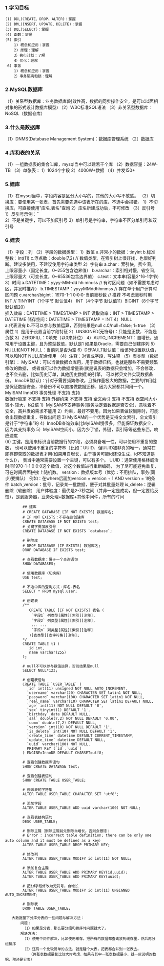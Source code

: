 ### 1.学习目标
    (1) DDL(CREATE、DROP、ALTER)：掌握
    (2) DML(INSERT、UPDATE、DELETE)：掌握
    (3) DQL(SELECT)：掌握
    (4) 函数：掌握
    (5) 索引
        1) 概念和应用：掌握
        2) 原理：理解
        3）执行计划：了解
        4）优化：理解
     6) 事务
        1) 概念和应用：掌握
        2）事务隔离和锁：理解
### 2.MySQL数据库
   （1）关系型数据库：业务数据库(时效性高，数据的同步操作安全，是可以以面相对象的形式设计数据库模型)
   （2）W3C标准SQL语法
   （3）非关系型数据库：NoSQL（数据仓库）         
### 3.什么是数据库
   （1）DNMS(Database Management System)：数据库管理系统
   （2）数据库  
### 4.库和表的关系
   （1）一组数据表的集合叫库，mysql当中可以建若干个库 
   （2）数据容量：24W-TB
   （3）单张表：
        1）1024个字段
        2）4000W+数据
   （4）并发150+
### 5.建库
   （1）在mysql当中，字段内容是区分大小写的，其他的大小写不敏感。
   （2）切换库：要使用某一张表，首先需要先选中该表所在的库，不选中会报错。
        1）不切换库，可直接使用"库名.表名"查询
        2）库名新建成功后，不可修改
   （3）反引号
        1）反引号示例：``  
        2）不是关键字，可以不加反引号
        3）单引号是字符串，字符串不区分单引号和双引号 
### 6.建表
   （1）字段：列
   （2）字段的数据类型：
        1）数值
            a.非常小的数据：tinyint
            b.标准整数：int(11)
            c.浮点数：double(7,2) // 数值类型，在索引树上很好找，也很好判断。建议多使用，不建议使用字符串类型
        2）字符串
            a.char：索引快，费空间，上限容量小（固定长度，0~255包含边界值）
            b.varchar：索引相对慢，省空间，上限容量大（可变长度，0~65536包含边界值）
            c.text：文本串(容量2^16-1字节) 
        3）时间
            a.DATETIME：yyyy-MM-dd hh:mm:ss // 有时区问题（如不需要考虑时区，并发时推荐）
            b.TIMESTAMP：yyyyMMddhhmmss // 存在单个用户计算时区问题
            c.varchar/bigint：1970-1-1 0:0:0-当前毫秒数 // 推荐 不考虑毫秒时用INT
            // TINYINT（1个字节 默认值4） INT（4个字节 默认值11）BIGINT（8个字节 默认值20）  
            插入效率：DATETIME > TIMESTAMP > INT 读取效率：INT > TIMESTAMP > DATETIME
            储存空间：DATETIME > TIMESTAMP = INT
        4）NULL  
            a.代表没有
            b.不可以参与数值运算，否则结果是null
            c.0/null=false; 1=true 
    （3）属性
        1）是用于设置当前字段特征 
        2）UNSIGNED(无符号)：只能是正数，不能是负数 
        3）ZEROFILL：0填充（以0来补位）
        4）AUTO_INCREMENT：自增长，通常用于设置主键，且为整型数值，默认是1
            如果是Oracle，需要自己创建序列
        5）NULL和NOT NULL：当前列是否为空
        6）DEFAULT默认值：给该列设置默认值，可以和NOT NULL配合使用 
    （4）注释：对表或字段，写注释
    （5）表类型（数据引擎）：
        MyISAM：可以当做数据仓库用，用于数据归档，也就是那些不需要频繁修改的数据，
                或者或可以作为数据增量表(就是说表的数据只会增加，不会修改，也不会去删，比如历史订单，其他历史数据)的引擎，
                可以拷贝文件实现数据备份。
        InnoDB(默认)：针对于需要频繁修改，且操作量极大的数据，主要的作用就是保证数据安全，冷备份不可以直接做数据迁移，因为大家都共同用一个。
                    MyISAM          InnoDB
       事务处理      不支持            支持             
       数据行锁定    不支持            支持
       外键约束      不支持            支持
       全文索引      支持             不支持
       表空间大小    较小              较大，约2倍
            1）MyISAM不支持事务(事务决定着数据是否安全)，意味着不安全，高并发的需求不能用
            2）约束，最好不要用。因为如果表做软删除时，可能会出现数据重复，导致出问题
            3) MyISAM的一个优势是支持全文索引，全文索引是针于“字符串”的 
            4）InnoDB查询效率比MyISAM慢很多，但能保证数据安全，因为其支持事务 
            5）MyISAM空间小，因为少了锁，外键，索引等等这些东西，响应速度  
      (6) 主键，是用来标识当前数据行的字段，必须具备唯一性，可以使用不重复的整数，
            也可以使用不重复的字符串（比如：UUID，但UUID被非真的唯一，通常在即存即获取的数据表才用(如果用自增长，由于事务可能id还没生成，id不知道是什么)），
            表当中通常需要设置一个主键，可以有多个。 UUID：通常使用格林威治时间1970-1-1 0:0:0这个数值，对这个数值进行重新编码，
            为了尽可能避免重复，可在时间后面拼接上随机数。
            version：数据版本号（优势：不用排队，事务(同步)要排队）
                例如：在where后面加version = version + 1 AND version = 1的条件
            batch_version：批号，记录某一批数据，便于对其批量处理
            is_delete：逻辑删除（软删除）
            用户体验度：最优是2-7秒之间（并非一定是成功，但一定要给反馈），是到服务器，业务处理+数据库+其他中间件，所有的时间
            
            ## 建库
            # CREATE DATABASE [IF NOT EXISTS] 数据库名;
            # IF NOT EXISTS：不存在则创建库
            CREATE DATABASE IF NOT EXISTS test;
            # 关键字要加反引号
            CREATE DATABASE IF NOT EXISTS `database`;
            
            # 删除库
            # DROP DATABASE [IF EXISTS] 数据库名;
            DROP DATABASE IF EXISTS test;
            
            # 查看数据库：属于一个查询语句
            SHOW DATABASES;
            
            # 使用数据库（切换库）
            USE test;
            
            # 不选中库的查询方式：库名.表名
            SELECT * FROM mysql.user;
            
            # 创建表
            /**
               CREATE TABLE [IF NOT EXISTS] 表名 (
            	`字段1` 列类型[属性][索引][注释],
            	`字段2` 列类型[属性][索引][注释],
            	... ...
            	`字段n` 列类型[属性][索引][注释]
               )[表类型][表字符集][注释];
            */
            CREATE TABLE t1 (
               id int,
               name varchar(255)
            );
            
            # null不可以参与数值运算，否则结果是null
            SELECT NULL*123;
            
            # 创建表语句
            CREATE TABLE `USER_TABLE` (
              `id` int(11) unsigned NOT NULL AUTO_INCREMENT,
              `username` varchar(20) CHARACTER SET latin1 NOT NULL,
              `password` varchar(100) CHARACTER SET latin1 NOT NULL,
              `real_name` varchar(10) CHARACTER SET latin1 DEFAULT NULL,
              `age` int(11) NOT NULL DEFAULT '0',
              `sex` tinyint(1) DEFAULT '1',
              `birthday` date DEFAULT NULL,
              `sal` double(7,2) NOT NULL DEFAULT '0.00',
              `comm` double(7,2) DEFAULT NULL,
              `version` int(10) NOT NULL DEFAULT '1',
              `is_delete` int(10) NOT NULL DEFAULT '1',
              `create_time` datetime DEFAULT CURRENT_TIMESTAMP,
              `update_time` datetime DEFAULT NULL,
              `uuid` varchar(100) NOT NULL,
              PRIMARY KEY (`id`,`uuid`)
            ) ENGINE=InnoDB DEFAULT CHARSET=utf8;
            
            # 查看创建数据库语句
            SHOW CREATE DATABASE test;
            
            # 查看创建表语句
            SHOW CREATE TABLE USER_TABLE;
            
            # 修改表的字符集
            ALTER TABLE USER_TABLE CHARACTER SET 'utf8';
            
            # 添加字段
            ALTER TABLE USER_TABLE ADD uuid varchar(100) NOT NULL;
           
            # 查看表结构语句
            DESC USER_TABLE;
            
            # 删除主键（删除主键前先删除自增长，否则会报错：
            # Error : Incorrect table definition; there can be only one auto column and it must be defined as a key）
            ALTER TABLE USER_TABLE DROP PRIMARY KEY;
            
            # 修改列
            ALTER TABLE USER_TABLE MODIFY id int(11) NOT NULL;
            
            # 添加复合主键
            ALTER TABLE USER_TABLE ADD PRIMARY KEY(id,uuid);
            ALTER TABLE USER_TABLE ADD PRIMARY KEY(uuid);
            
            # 把id字段修改为无符号，自增长
            ALTER TABLE USER_TABLE MODIFY id int(11) UNSIGNED AUTO_INCREMENT;
            
            # 删除表
            DROP TABLE USER_TABLE;
       
       大数据量下分库分表的一些问题与解决方法：
           问题：
            （1）如果是分表，那么要分组和排序时问题就大了。 
           解决方法：
            （1）使用中间件解决，比如使用缓存，把所有的数据都查询放到缓存里，然后再分组排序
            （2）还有一个比较简单的方法，就是建个大表，把表都合并到一张表去。
               （两张表数据量都比较大时考虑，如果有其中一张表数据量小，就一些说明的数据，那还是分表）

            
               